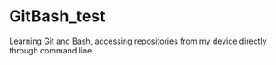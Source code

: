 # GitBash_test
Learning Git and Bash, accessing repositories from my device directly through command line
